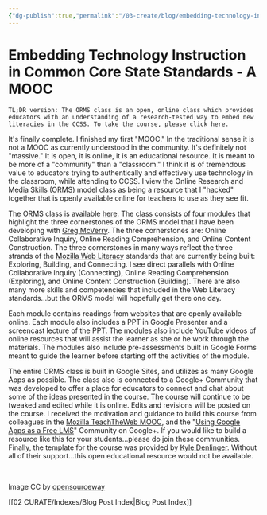 ```yaml
---
{"dg-publish":true,"permalink":"/03-create/blog/embedding-technology-instruction-in-common-core-state-standards-a-mooc/","title":"Embedding Technology Instruction in Common Core State Standards - A \"MOOC\"","tags":["digital-literacies","literacy","new-literacies","online-collaborative-inquiry","online-content-construction","online-reading-comprehension","open-source","orms","teachtheweb"]}
---
```


# Embedding Technology Instruction in Common Core State Standards - A MOOC

```
TL;DR version: The ORMS class is an open, online class which provides educators with an understanding of a research-tested way to embed new literacies in the CCSS. To take the course, please click here.
```

It's finally complete. I finished my first "MOOC." In the traditional sense it is not a MOOC as currently understood in the community. It's definitely not "massive." It is open, it is online, it is an educational resource. It is meant to be more of a "community" than a "classroom." I think it is of tremendous value to educators trying to authentically and effectively use technology in the classroom, while attending to CCSS. I view the Online Research and Media Skills (ORMS) model class as being a resource that I "hacked" together that is openly available online for teachers to use as they see fit.

The ORMS class is available [here](https://sites.google.com/site/ormsmodel/). The class consists of four modules that highlight the three cornerstones of the ORMS model that I have been developing with [Greg McVerry](https://twitter.com/jgmac1106). The three cornerstones are: Online Collaborative Inquiry, Online Reading Comprehension, and Online Content Construction. The three cornerstones in many ways reflect the three strands of the [Mozilla Web Literacy](https://wiki.mozilla.org/Learning/WebLiteracyStandard) standards that are currently being built: Exploring, Building, and Connecting. I see direct parallels with Online Collaborative Inquiry (Connecting), Online Reading Comprehension (Exploring), and Online Content Construction (Building). There are also many more skills and competencies that included in the Web Literacy standards...but the ORMS model will hopefully get there one day.

Each module contains readings from websites that are openly available online. Each module also includes a PPT in Google Presenter and a screencast lecture of the PPT. The modules also include YouTube videos of online resources that will assist the learner as she or he work through the materials. The modules also include pre-assessments built in Google Forms meant to guide the learner before starting off the activities of the module.

The entire ORMS class is built in Google Sites, and utilizes as many Google Apps as possible. The class also is connected to a Google+ Community that was developed to offer a place for educators to connect and chat about some of the ideas presented in the course. The course will continue to be tweaked and edited while it is online. Edits and revisions will be posted on the course. I received the motivation and guidance to build this course from colleagues in the [Mozilla TeachTheWeb MOOC](http://hivenyc.org/teachtheweb/), and the "[Using Google Apps as a Free LMS](https://plus.google.com/communities/110147344160609001644?utm_source=chrome_ntp_icon&utm_medium=chrome_app&utm_campaign=chrome)" Community on Google+. If you would like to build a resource like this for your students...please do join these communities. Finally, the template for the course was provided by [Kyle Denlinger](https://plus.google.com/104158308573522954138/posts?utm_source=chrome_ntp_icon&utm_medium=chrome_app&utm_campaign=chrome). Without all of their support...this open educational resource would not be available.

 

Image CC by [opensourceway](http://www.flickr.com/photos/opensourceway/8288335386/sizes/o/in/photostream/)

[[02 CURATE/Indexes/Blog Post Index\|Blog Post Index]]